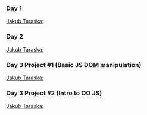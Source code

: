 ### Day 1
[Jakub Taraska:](https://github.com/Jkb6873/Jkb6873.github.io)

### Day 2
[Jakub Taraska:](https://github.com/andgly95/CUNY2X-Assignment-Two)

### Day 3 Project #1 (Basic JS DOM manipulation)
[Jakub Taraska:](https://github.com/asdacq/TTP/tree/master/Day3)

### Day 3 Project #2 (Intro to OO JS)
[Jakub Taraska:](https://github.com/asdacq/TTP/tree/master/Day3)
